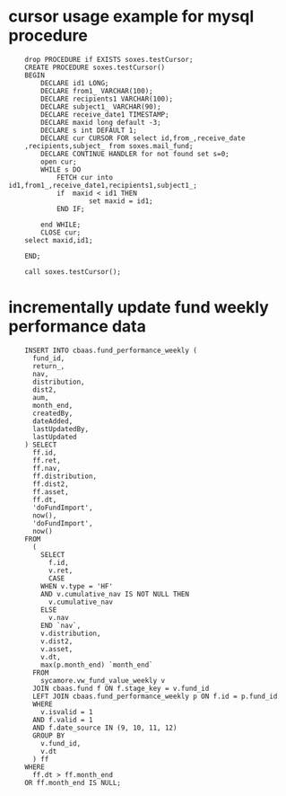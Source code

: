 # cursor usage example for mysql procedure

        drop PROCEDURE if EXISTS soxes.testCursor;
        CREATE PROCEDURE soxes.testCursor()
        BEGIN
            DECLARE id1 LONG;
            DECLARE from1_ VARCHAR(100);
            DECLARE recipients1 VARCHAR(100);
            DECLARE subject1_ VARCHAR(90);
            DECLARE receive_date1 TIMESTAMP;
            DECLARE maxid long default -3;	
            DECLARE s int DEFAULT 1;
            DECLARE cur CURSOR FOR select id,from_,receive_date
        ,recipients,subject_ from soxes.mail_fund;
            DECLARE CONTINUE HANDLER for not found set s=0;
            open cur;
            WHILE s DO
                FETCH cur into id1,from1_,receive_date1,recipients1,subject1_;
                if	maxid < id1 THEN
                        set maxid = id1;
                END IF;
                
            end WHILE;
            CLOSE cur;
        select maxid,id1;
            
        END;

        call soxes.testCursor();
        
# incrementally update fund weekly performance data

        INSERT INTO cbaas.fund_performance_weekly (
          fund_id,
          return_,
          nav,
          distribution,
          dist2,
          aum,
          month_end,
          createdBy,
          dateAdded,
          lastUpdatedBy,
          lastUpdated
        ) SELECT
          ff.id,
          ff.ret,
          ff.nav,
          ff.distribution,
          ff.dist2,
          ff.asset,
          ff.dt,
          'doFundImport',
          now(),
          'doFundImport',
          now()
        FROM
          (
            SELECT
              f.id,
              v.ret,
              CASE
            WHEN v.type = 'HF'
            AND v.cumulative_nav IS NOT NULL THEN
              v.cumulative_nav
            ELSE
              v.nav
            END `nav`,
            v.distribution,
            v.dist2,
            v.asset,
            v.dt,
            max(p.month_end) `month_end`
          FROM
            sycamore.vw_fund_value_weekly v
          JOIN cbaas.fund f ON f.stage_key = v.fund_id
          LEFT JOIN cbaas.fund_performance_weekly p ON f.id = p.fund_id
          WHERE
            v.isvalid = 1
          AND f.valid = 1
          AND f.date_source IN (9, 10, 11, 12)
          GROUP BY
            v.fund_id,
            v.dt
          ) ff
        WHERE
          ff.dt > ff.month_end
        OR ff.month_end IS NULL;
